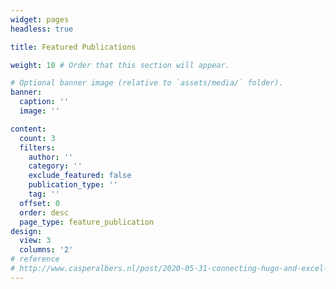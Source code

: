 ```yaml
---
widget: pages
headless: true

title: Featured Publications

weight: 10 # Order that this section will appear.

# Optional banner image (relative to `assets/media/` folder).
banner:
  caption: ''
  image: ''

content:
  count: 3
  filters:
    author: ''
    category: ''
    exclude_featured: false
    publication_type: ''
    tag: ''
  offset: 0
  order: desc
  page_type: feature_publication
design:
  view: 3
  columns: '2'
# reference
# http://www.casperalbers.nl/post/2020-05-31-connecting-hugo-and-excel-for-your-list-of-publications/
---
```



